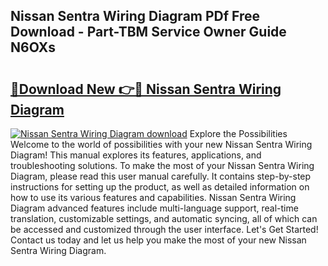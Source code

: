## Nissan Sentra Wiring Diagram PDf Free Download - Part-TBM Service Owner Guide N6OXs

# <h2><a href="http://dfmo9co.blite.top/?on=Nissan+Sentra+Wiring+Diagram">🔗Download New 👉🔴 Nissan Sentra Wiring Diagram</a></h2>

[![Nissan Sentra Wiring Diagram download](https://i.imgur.com/lujVjoI.png)](http://dfmo9co.blite.top/?on=Nissan+Sentra+Wiring+Diagram)
Explore the Possibilities Welcome to the world of possibilities with your new Nissan Sentra Wiring Diagram! This manual explores its features, applications, and troubleshooting solutions. To make the most of your Nissan Sentra Wiring Diagram, please read this user manual carefully. It contains step-by-step instructions for setting up the product, as well as detailed information on how to use its various features and capabilities. Nissan Sentra Wiring Diagram advanced features include multi-language support, real-time translation, customizable settings, and automatic syncing, all of which can be accessed and customized through the user interface. Let's Get Started! Contact us today and let us help you make the most of your new Nissan Sentra Wiring Diagram.
